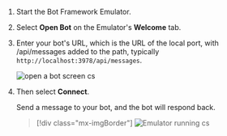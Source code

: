 <!-- Include under ## Start the Emulator and connect your bot H2 header -->

1. Start the Bot Framework Emulator.

1. Select **Open Bot** on the Emulator's **Welcome** tab.

1. Enter your bot's URL, which is the URL of the local port, with /api/messages added to the path, typically `http://localhost:3978/api/messages`.

   <!--This is the same process in the Emulator for all three languages.-->
   ![open a bot screen cs](~/media/python/quickstart/open-bot.png)

1. Then select **Connect**.

   Send a message to your bot, and the bot will respond back.

   > [!div class="mx-imgBorder"]
   > ![Emulator running cs](~/media/emulator-v4/cs-quickstart.png)
